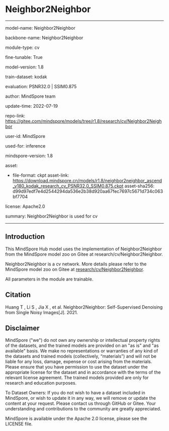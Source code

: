 # Neighbor2Neighbor

---

model-name: Neighbor2Neighbor

backbone-name: Neighbor2Neighbor

module-type: cv

fine-tunable: True

model-version: 1.8

train-dataset: kodak

evaluation: PSNR32.0 | SSIM0.875

author: MindSpore team

update-time: 2022-07-19

repo-link: <https://gitee.com/mindspore/models/tree/r1.8/research/cv/Neighbor2Neighbor>

user-id: MindSpore

used-for: inference

mindspore-version: 1.8

asset:

-
    file-format: ckpt
    asset-link: <https://download.mindspore.cn/models/r1.8/neighbor2neighbor_ascend_v180_kodak_research_cv_PSNR32.0_SSIM0.875.ckpt>
    asset-sha256: d99d97edf7e4d2544294da536e2b38d920aa67fec7697c5671d734c063bf7704

license: Apache2.0

summary: Neighbor2Neighbor is used for cv

---

## Introduction

This MindSpore Hub model uses the implementation of Neighbor2Neighbor from the MindSpore model zoo on Gitee at research/cv/Neighbor2Neighbor.

Neighbor2Neighbor is a cv network. More details please refer to the MindSpore model zoo on Gitee at [research/cv/Neighbor2Neighbor](https://gitee.com/mindspore/models/blob/r1.8/research/cv/Neighbor2Neighbor/README_CN.md).

All parameters in the module are trainable.

## Citation

Huang T , Li S , Jia X , et al. Neighbor2Neighbor: Self-Supervised Denoising from Single Noisy Images[J]. 2021.

## Disclaimer

MindSpore ("we") do not own any ownership or intellectual property rights of the datasets, and the trained models are provided on an "as is" and "as available" basis. We make no representations or warranties of any kind of the datasets and trained models (collectively, “materials”) and will not be liable for any loss, damage, expense or cost arising from the materials. Please ensure that you have permission to use the dataset under the appropriate license for the dataset and in accordance with the terms of the relevant license agreement. The trained models provided are only for research and education purposes.

To Dataset Owners: If you do not wish to have a dataset included in MindSpore, or wish to update it in any way, we will remove or update the content at your request. Please contact us through GitHub or Gitee. Your understanding and contributions to the community are greatly appreciated.

MindSpore is available under the Apache 2.0 license, please see the LICENSE file.
